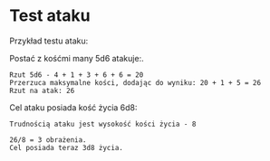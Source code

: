 # Test ataku

Przykład testu ataku:

Postać z kośćmi many 5d6 atakuje:.

```
Rzut 5d6 - 4 + 1 + 3 + 6 + 6 = 20
Przerzuca maksymalne kości, dodając do wyniku: 20 + 1 + 5 = 26
Rzut na atak: 26
```

Cel ataku posiada kość życia 6d8:
```
Trudnością ataku jest wysokość kości życia - 8

26/8 = 3 obrażenia.
Cel posiada teraz 3d8 życia.
```
